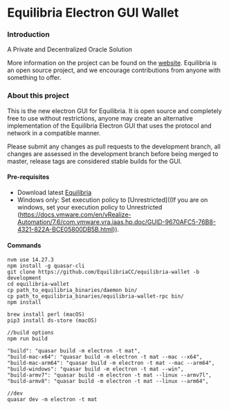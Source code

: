 # Equilibria Electron GUI Wallet

### Introduction
A Private and Decentralized Oracle Solution

More information on the project can be found on the [website](https://equilibriacc.com). Equilibria is an open source project, and we encourage contributions from anyone with something to offer.


### About this project

This is the new electron GUI for Equilibria. It is open source and completely free to use without restrictions, anyone may create an alternative implementation of the Equilibria Electron GUI that uses the protocol and network in a compatible manner.

Please submit any changes as pull requests to the development branch, all changes are assessed in the development branch before being merged to master, release tags are considered stable builds for the GUI.

#### Pre-requisites
- Download latest [Equilibria](https://github.com/EquilibriaCC/Equilibria)
- Windows only: Set execution policy to [Unrestricted]((If you are on windows, set your execution policy to Unrestricted (https://docs.vmware.com/en/vRealize-Automation/7.6/com.vmware.vra.iaas.hp.doc/GUID-9670AFC5-76B8-4321-822A-BCE05800DB5B.html)).

#### Commands
```
nvm use 14.27.3
npm install -g quasar-cli
git clone https://github.com/EquilibriaCC/equilibria-wallet -b development
cd equilibria-wallet
cp path_to_equilibria_binaries/daemon bin/
cp path_to_equilibria_binaries/equilibria-wallet-rpc bin/
npm install

brew install perl (macOS)
pip3 install ds-store (macOS)

//build options
npm run build

"build": "quasar build -m electron -t mat",
"build-mac-x64": "quasar build -m electron -t mat --mac --x64",
"build-mac-arm64": "quasar build -m electron -t mat --mac --arm64",
"build-windows": "quasar build -m electron -t mat --win",
"build-armv7": "quasar build -m electron -t mat --linux --armv7l",
"build-armv8": "quasar build -m electron -t mat --linux --arm64",

//dev
quasar dev -m electron -t mat

```
